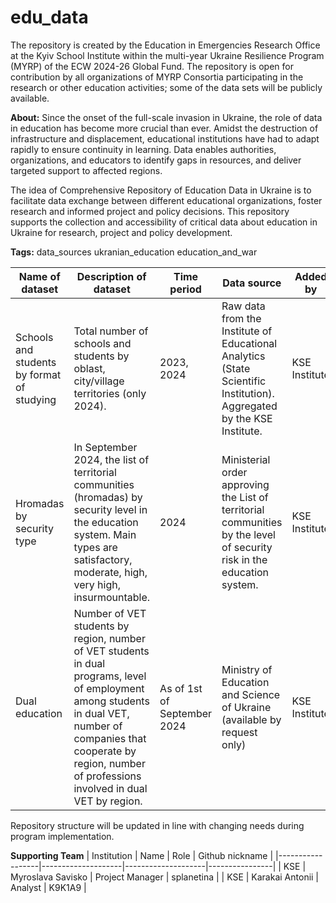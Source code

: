 # edu_data
The repository is created by the Education in Emergencies Research Office at the Kyiv School Institute within the multi-year Ukraine Resilience Program (MYRP) of the ECW 2024-26 Global Fund. The repository is open for contribution by all organizations of MYRP Consortia  participating in the research or other education activities; some of the data sets will be publicly available. 

**About:**
Since the onset of the full-scale invasion in Ukraine, the role of data in education has become more crucial than ever. Amidst the destruction of infrastructure and displacement, educational institutions have had to adapt rapidly to ensure continuity in learning. Data enables authorities, organizations, and educators to identify gaps in resources, and deliver targeted support to affected regions. 

The idea of Comprehensive Repository of Education Data in Ukraine is to facilitate data exchange between different educational organizations, foster research and informed project and  policy decisions. This repository supports the collection and accessibility of critical data about education in Ukraine for research, project and policy development.

**Tags:**
data_sources 
ukranian_education 
education_and_war

| Name of dataset                          | Description of dataset                                                                                           | Time period       | Data source                                                                                              | Added by         |
|------------------------------------------|---------------------------------------------------------------------------------------------------------------|-------------------|---------------------------------------------------------------------------------------------------------|-----------------|
| Schools and students by format of studying | Total number of schools and students by oblast, city/village territories (only 2024).                         | 2023, 2024        | Raw data from the Institute of Educational Analytics (State Scientific Institution). Aggregated by the KSE Institute. | KSE Institute   |
| Hromadas by security type                 | In September 2024, the list of territorial communities (hromadas) by security level in the education system. Main types are satisfactory, moderate, high, very high, insurmountable. | 2024              | Ministerial order approving the List of territorial communities by the level of security risk in the education system. |        KSE Institute   |
| Dual education                            | Number of VET students by region, number of VET students in dual programs, level of employment among students in dual VET, number of companies that cooperate by region, number of professions involved in dual VET by region. | As of 1st of September 2024 | Ministry of Education and Science of Ukraine (available by request only) |        KSE Institute|

Repository structure will be updated in line with changing  needs during program implementation. 

**Supporting Team**
| Institution       | Name                | Role               | Github nickname |
|------------------|--------------------|--------------------|----------------|
| KSE             | Myroslava Savisko  | Project Manager   | splanetina     |
| KSE             | Karakai Antonii    | Analyst           | K9K1A9         |


